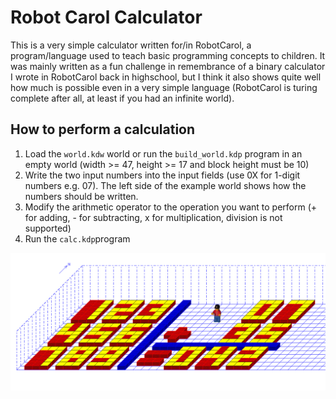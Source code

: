 # Robot Carol Calculator
This is a very simple calculator written for/in RobotCarol, a program/language used to teach basic programming concepts to children. It was mainly written as a fun challenge in remembrance of a binary calculator I wrote in RobotCarol back in highschool, but I think it also shows quite well how much is possible even in a very simple language (RobotCarol is turing complete after all, at least if you had an infinite world).

## How to perform a calculation
1. Load the `world.kdw` world or run the `build_world.kdp` program in an empty world (width >= 47, height >= 17 and block height must be 10)
2. Write the two input numbers into the input fields (use 0X for 1-digit numbers e.g. 07). The left side of the example world shows how the numbers should be written.
3. Modify the arithmetic operator to the operation you want to perform (+ for adding, - for subtracting, x for multiplication, division is not supported)
4. Run the `calc.kdp`program

![Example of the calculator world after a calculation](example.png)
